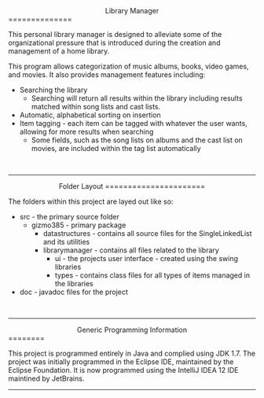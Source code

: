<center>Library Manager</center>
==============

<p>This personal library manager is designed to alleviate some of the organizational pressure that is introduced during the creation and management of a home library. </p>

<p>This program allows categorization of music albums, books, video games, and movies. It also provides management features including:
<ul>
<li> Searching the library 
<ul>
<li> Searching will return all results within the library including results matched within song lists and cast lists. </li>
</ul>
</li>
<li> Automatic, alphabetical sorting on insertion </li>
<li> Item tagging - each item can be tagged with whatever the user wants, allowing for more results when searching
<ul>
<li> Some fields, such as the song lists on albums and the cast list on movies, are included within the tag list automatically </li></ul>
</ul>
</p><br><hr>

<center>
Folder Layout
======================
 </center>
<p>The folders within this project are layed out like so:
<ul>
<li> src - the primary source folder
<ul>
<li>gizmo385 - primary package
<ul>
<li> datastructures - contains all source files for the SingleLinkedList and its utilities </li></ul>
<ul><li>librarymanager - contains all files related to the library
<ul><li>ui - the projects user interface - created using the swing libraries </li>
<li>types - contains class files for all types of items managed in the libraries </li></ul></ul></ul>
<li>doc - javadoc files for the project </li>
</ul></p>
<br><hr>
<center> Generic Programming Information </center>
========
<p>This project is programmed entirely in Java and complied using JDK 1.7. The project was initially programmed in the Eclipse IDE, maintained by the Eclipse Foundation. It is now programmed using the IntelliJ IDEA 12 IDE maintined by JetBrains. </p><hr>
